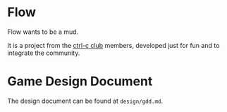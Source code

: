 # Flow

Flow wants to be a mud.

It is a project from the [ctrl-c club](http://ctrl-c.club/) members,
developed just for fun and to integrate the community.

# Game Design Document

The design document can be found at `design/gdd.md`.

# 
